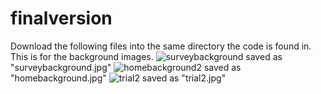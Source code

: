 # finalversion

Download the following files into the same directory the code is found in. This is for the background images.
![surveybackground](https://user-images.githubusercontent.com/82732964/116008634-9a4f9c80-a5e3-11eb-8aac-35c53ca433e8.jpg)
saved as "surveybackground.jpg"
![homebackground2](https://user-images.githubusercontent.com/82732964/116008709-e1d62880-a5e3-11eb-8e22-394345e96a95.jpg)
saved as "homebackground.jpg"
![trial2](https://user-images.githubusercontent.com/82732964/116008687-c8cd7780-a5e3-11eb-9923-4ce143e3d097.jpg)
saved as "trial2.jpg"
